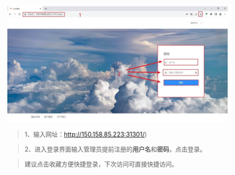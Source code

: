 
![Alt text](../image/平台介绍/login.jpg ':size=80%')

> 1、输入网址：http://150.158.85.223:31301/)

> 2、进入登录界面输入管理员提前注册的**用户名**和**密码**，点击登录。  

> 建议点击收藏方便快捷登录，下次访问可直接快捷访问。